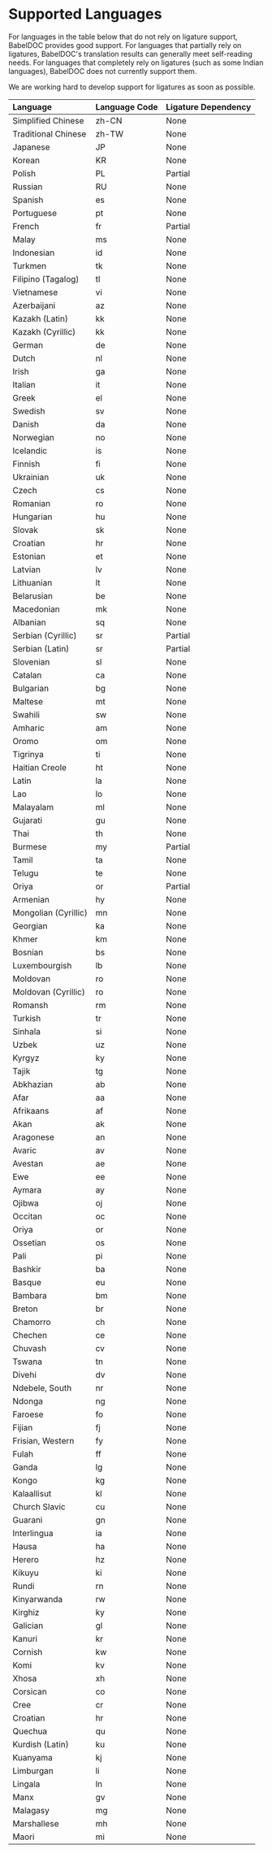 # Supported Languages

For languages in the table below that do not rely on ligature support, BabelDOC provides good support. For languages that partially rely on ligatures, BabelDOC's translation results can generally meet self-reading needs. For languages that completely rely on ligatures (such as some Indian languages), BabelDOC does not currently support them.

We are working hard to develop support for ligatures as soon as possible.

| Language             | Language Code | Ligature Dependency |
| :------------------- | :------------ | :------------------ |
| Simplified Chinese   | zh-CN         | None                |
| Traditional Chinese  | zh-TW         | None                |
| Japanese             | JP            | None                |
| Korean               | KR            | None                |
| Polish               | PL            | Partial             |
| Russian              | RU            | None                |
| Spanish              | es            | None                |
| Portuguese           | pt            | None                |
| French               | fr            | Partial             |
| Malay                | ms            | None                |
| Indonesian           | id            | None                |
| Turkmen              | tk            | None                |
| Filipino (Tagalog)   | tl            | None                |
| Vietnamese           | vi            | None                |
| Azerbaijani          | az            | None                |
| Kazakh (Latin)       | kk            | None                |
| Kazakh (Cyrillic)    | kk            | None                |
| German               | de            | None                |
| Dutch                | nl            | None                |
| Irish                | ga            | None                |
| Italian              | it            | None                |
| Greek                | el            | None                |
| Swedish              | sv            | None                |
| Danish               | da            | None                |
| Norwegian            | no            | None                |
| Icelandic            | is            | None                |
| Finnish              | fi            | None                |
| Ukrainian            | uk            | None                |
| Czech                | cs            | None                |
| Romanian             | ro            | None                |
| Hungarian            | hu            | None                |
| Slovak               | sk            | None                |
| Croatian             | hr            | None                |
| Estonian             | et            | None                |
| Latvian              | lv            | None                |
| Lithuanian           | lt            | None                |
| Belarusian           | be            | None                |
| Macedonian           | mk            | None                |
| Albanian             | sq            | None                |
| Serbian (Cyrillic)   | sr            | Partial             |
| Serbian (Latin)      | sr            | Partial             |
| Slovenian            | sl            | None                |
| Catalan              | ca            | None                |
| Bulgarian            | bg            | None                |
| Maltese              | mt            | None                |
| Swahili              | sw            | None                |
| Amharic              | am            | None                |
| Oromo                | om            | None                |
| Tigrinya             | ti            | None                |
| Haitian Creole       | ht            | None                |
| Latin                | la            | None                |
| Lao                  | lo            | None                |
| Malayalam            | ml            | None                |
| Gujarati             | gu            | None                |
| Thai                 | th            | None                |
| Burmese              | my            | Partial             |
| Tamil                | ta            | None                |
| Telugu               | te            | None                |
| Oriya                | or            | Partial             |
| Armenian             | hy            | None                |
| Mongolian (Cyrillic) | mn            | None                |
| Georgian             | ka            | None                |
| Khmer                | km            | None                |
| Bosnian              | bs            | None                |
| Luxembourgish        | lb            | None                |
| Moldovan             | ro            | None                |
| Moldovan (Cyrillic)  | ro            | None                |
| Romansh              | rm            | None                |
| Turkish              | tr            | None                |
| Sinhala              | si            | None                |
| Uzbek                | uz            | None                |
| Kyrgyz               | ky            | None                |
| Tajik                | tg            | None                |
| Abkhazian            | ab            | None                |
| Afar                 | aa            | None                |
| Afrikaans            | af            | None                |
| Akan                 | ak            | None                |
| Aragonese            | an            | None                |
| Avaric               | av            | None                |
| Avestan              | ae            | None                |
| Ewe                  | ee            | None                |
| Aymara               | ay            | None                |
| Ojibwa               | oj            | None                |
| Occitan              | oc            | None                |
| Oriya                | or            | None                |
| Ossetian             | os            | None                |
| Pali                 | pi            | None                |
| Bashkir              | ba            | None                |
| Basque               | eu            | None                |
| Bambara              | bm            | None                |
| Breton               | br            | None                |
| Chamorro             | ch            | None                |
| Chechen              | ce            | None                |
| Chuvash              | cv            | None                |
| Tswana               | tn            | None                |
| Divehi               | dv            | None                |
| Ndebele, South       | nr            | None                |
| Ndonga               | ng            | None                |
| Faroese              | fo            | None                |
| Fijian               | fj            | None                |
| Frisian, Western     | fy            | None                |
| Fulah                | ff            | None                |
| Ganda                | lg            | None                |
| Kongo                | kg            | None                |
| Kalaallisut          | kl            | None                |
| Church Slavic        | cu            | None                |
| Guarani              | gn            | None                |
| Interlingua          | ia            | None                |
| Hausa                | ha            | None                |
| Herero               | hz            | None                |
| Kikuyu               | ki            | None                |
| Rundi                | rn            | None                |
| Kinyarwanda          | rw            | None                |
| Kirghiz              | ky            | None                |
| Galician             | gl            | None                |
| Kanuri               | kr            | None                |
| Cornish              | kw            | None                |
| Komi                 | kv            | None                |
| Xhosa                | xh            | None                |
| Corsican             | co            | None                |
| Cree                 | cr            | None                |
| Croatian             | hr            | None                |
| Quechua              | qu            | None                |
| Kurdish (Latin)      | ku            | None                |
| Kuanyama             | kj            | None                |
| Limburgan            | li            | None                |
| Lingala              | ln            | None                |
| Manx                 | gv            | None                |
| Malagasy             | mg            | None                |
| Marshallese          | mh            | None                |
| Maori                | mi            | None                |

